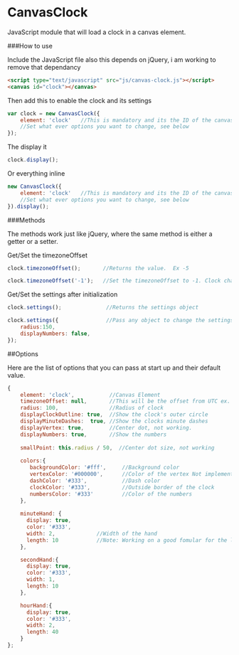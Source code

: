 CanvasClock
===========

JavaScript module that will load a clock in a canvas element.

###How to use

Include the JavaScript file also this depends on jQuery, i am working to remove that dependancy

````html
<script type="text/javascript" src="js/canvas-clock.js"></script>
<canvas id="clock"></canvas>

````

Then add this to enable the clock and its settings

````javascript
var clock = new CanvasClock({
	element: 'clock'   //This is mandatory and its the ID of the canvas element.
  	//Set what ever options you want to change, see below
});
````
The display it

````javascript
clock.display();
````

Or everything inline
````javascript
new CanvasClock({
	element: 'clock'   //This is mandatory and its the ID of the canvas element.
  	//Set what ever options you want to change, see below
}).display();
````

###Methods

The methods work just like jQuery, where the same method is either a getter or a setter.

Get/Set the timezoneOffset

````javascript
clock.timezoneOffset();       //Returns the value.  Ex -5

clock.timezoneOffset('-1');   //Set the timezoneOffset to -1. Clock changes on next tick.
````

Get/Set the settings after initialization
````javascript
clock.settings(); 			   //Returns the settings object

clock.settings({ 			   //Pass any object to change the settings			
	radius:150,
	displayNumbers: false,
});  			
````



##Options

Here are the list of options that you can pass at start up and their default value. 
````javascript
{
    element: 'clock',           //Canvas Element  
    timezoneOffset: null,       //This will be the offset from UTC ex. -5
    radius: 100,                //Radius of clock
    displayClockOutline: true,  //Show the clock's outer circle
    displayMinuteDashes:  true, //Show the clocks minute dashes 
    displayVertex: true,        //Center dot, not working.
    displayNumbers: true,       //Show the numbers
    
    smallPoint: this.radius / 50,  //Center dot size, not working
    
    colors:{
       backgroundColor: '#fff',		//Background color
       vertexColor: '#000000',		//Color of the vertex Not implemented
       dashColor: '#333',			//Dash color 
       clockColor: '#333',			//Outside border of the clock
       numbersColor: '#333'			//Color of the numbers
    },
     
    minuteHand: {
      display: true,
      color: '#333',
      width: 2,				//Width of the hand
      length: 10 			//Note: Working on a good fomular for the length
    },

    secondHand:{
      display: true,
      color: '#333',
      width: 1,
      length: 10
    },

    hourHand:{
      display: true,
      color: '#333',
      width: 2,
      length: 40
    }
};
````